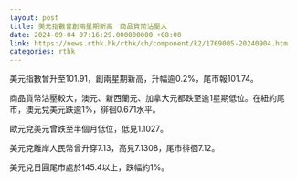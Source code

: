 ```yaml
---
layout: post
title: 美元指數曾創兩星期新高　商品貨幣沽壓大
date: 2024-09-04 07:16:29.000000000 +08:00
link: https://news.rthk.hk/rthk/ch/component/k2/1769005-20240904.htm
categories: rthk
---
```


美元指數曾升至101.91，創兩星期新高，升幅逾0.2%，尾市報101.74。

商品貨幣沽壓較大，澳元、新西蘭元、加拿大元都跌至逾1星期低位。在紐約尾市，澳元兌美元跌逾1%，徘徊0.671水平。

歐元兌美元曾跌至半個月低位，低見1.1027。

美元兌離岸人民幣曾升穿7.13，高見7.1308，尾市徘徊7.12。

美元兌日圓尾市處於145.4以上，跌幅約1%。
